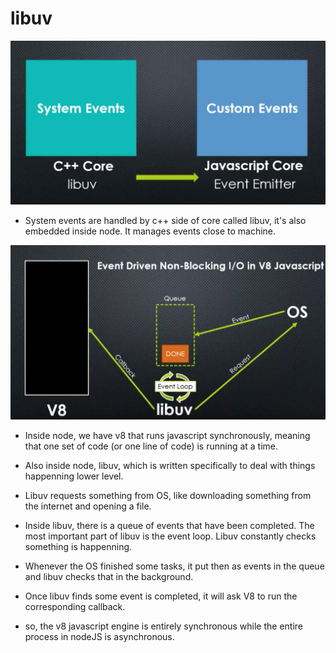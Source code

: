 # libuv

![events](./events.png)

* System events are handled by c++ side of core called libuv, it's also embedded inside node. It manages events close to machine.

![libuv](./libuv.png)

* Inside node, we have v8 that runs javascript synchronously, meaning that one set of code (or one line of code) is running at a time.

* Also inside node, libuv, which is written specifically to deal with things happenning lower level.

* Libuv requests something from OS, like downloading something from the internet and opening a file.

* Inside libuv, there is a queue of events that have been completed. The most important part of libuv is the event loop. Libuv constantly checks something is happenning.

* Whenever the OS finished some tasks, it put then as events in the queue and libuv checks that in the background.

* Once libuv finds some event is completed, it will ask V8 to run the corresponding callback.

* so, the v8 javascript engine is entirely synchronous while the entire process in nodeJS is asynchronous.
